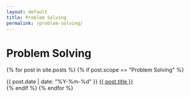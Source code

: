 ```yaml
---
layout: default
title: Problem Solving
permalink: /problem-solving/
---
```


# Problem Solving

{% for post in site.posts %}
  {% if post.scope == "Problem Solving" %}
<article class="post-list">
  <span class="date monospace small">{{ post.date | date: "%Y-%m-%d" }}</span> <span class="post"><a href="{{ post.url }}">{{ post.title }}</a></span>
</article>
  {% endif %}
{% endfor %}
